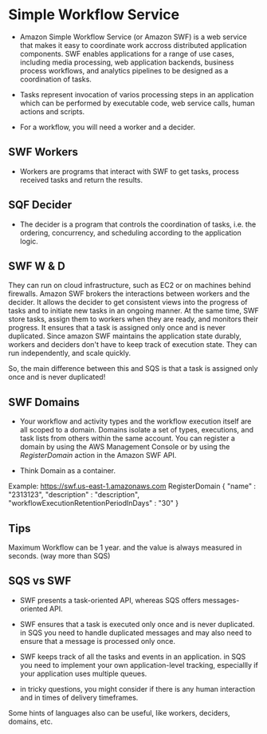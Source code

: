 # Simple Workflow Service

* Amazon Simple Workflow Service (or Amazon SWF) is a web service that makes it easy to coordinate work accross distributed application components. SWF enables applications for a range of use cases, including media processing, web application backends, business process workflows, and analytics pipelines to be designed as a coordination of tasks.

* Tasks represent invocation of varios processing steps in an application which can be performed by executable code, web service calls, human actions and scripts.

* For a workflow, you will need a worker and a decider. 


## SWF Workers

* Workers are programs that interact with SWF to get tasks, process received tasks and return the results.

## SQF Decider
* The decider is a program that controls the coordination of tasks, i.e. the ordering, concurrency, and scheduling according to the application logic. 

## SWF W & D

They can run on cloud infrastructure, such as EC2 or on machines behind firewalls. Amazon SWF brokers the interactions between workers and the decider. It allows the decider to get consistent views into the progress of tasks and to initiate  new tasks in an ongoing manner. At the same time, SWF store tasks, assign them to workers when they are ready, and monitors their progress. It ensures that a task is assigned only once and is never duplicated. Since amazon SWF maintains the application state durably, workers and deciders don't have to keep track of execution state. They can run independently, and scale quickly.

So, the main difference between this and SQS is that a task is assigned only once and is never duplicated!

## SWF Domains

* Your workflow and activity types and the workflow execution itself are all scoped to a domain. Domains isolate a set of types, executions, and task lists from others within the same account. You can register a domain by using the AWS Management Console or by using the *RegisterDomain* action in the Amazon SWF API.

* Think Domain as a container.

Example:
https://swf.us-east-1.amazonaws.com
RegisterDomain
{
	"name" : "2313123",
	"description" : "description",
	"workflowExecutionRetentionPeriodInDays" : "30"
}

## Tips
Maximum Workflow can be 1 year. and the value is always measured in seconds. (way more than SQS)

## SQS vs SWF

* SWF presents a task-oriented API, whereas SQS offers messages-oriented API.
* SWF ensures that a task is executed only once and is never duplicated. in SQS you need to handle duplicated messages and may also need to ensure that a message is processed only once.

* SWF keeps track of all the tasks and events in an application. in SQS you need to implement your own application-level tracking, especiallly if your application uses multiple queues.

* in tricky questions, you might consider if there is any human interaction and in times of delivery timeframes.

Some hints of languages also can be useful, like workers, deciders, domains, etc.

